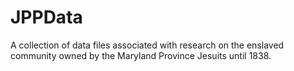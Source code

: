 # JPPData

A collection of data files associated with research on the enslaved community owned by the Maryland Province Jesuits until 1838.
